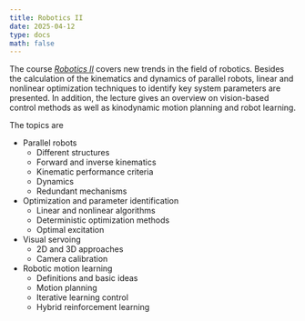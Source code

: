 ```yaml
---
title: Robotics II
date: 2025-04-12
type: docs
math: false
---
```


The course [*Robotics II*](https://www.imes.uni-hannover.de/en/studies/master-lectures/robotics-ii) covers new trends in the field of robotics. Besides the calculation of the kinematics and dynamics of parallel robots, linear and nonlinear optimization techniques to identify key system parameters are presented. In addition, the lecture gives an overview on vision-based control methods as well as kinodynamic motion planning and robot learning.

The topics are
- Parallel robots
    - Different structures
    - Forward and inverse kinematics
    - Kinematic performance criteria
    - Dynamics
    - Redundant mechanisms
- Optimization and parameter identification
    - Linear and nonlinear algorithms
    - Deterministic optimization methods
    - Optimal excitation 
- Visual servoing
    - 2D and 3D approaches
    - Camera calibration
- Robotic motion learning 
    - Definitions and basic ideas
    - Motion planning
    - Iterative learning control
    - Hybrid reinforcement learning


